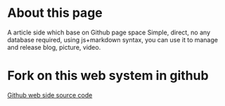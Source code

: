 About this page
=====================

A article side which base on Github page space
Simple, direct, no any database required, using js+markdown syntax, you can use it to manage and release blog, picture, video.
 

Fork on this web system in github
=====================
 
[Github web side source code](https://github.com/o0oke/o0oke.github.com "Fork on github")

